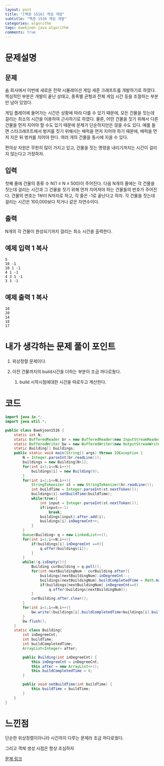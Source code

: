 ```yaml
---
layout: post
title: "[백준 1516] 게임 개발"
subtitle: "백준 1516 게임 개발"
categories: algorithm
tags: baekjoon java algorithm 
comments: true
---
```


# 문제설명

## 문제

숌 회사에서 이번에 새로운 전략 시뮬레이션 게임 세준 크래프트를 개발하기로 하였다. 핵심적인 부분은 개발이 끝난 상태고, 종족별 균형과 전체 게임 시간 등을 조절하는 부분만 남아 있었다.

게임 플레이에 들어가는 시간은 상황에 따라 다를 수 있기 때문에, 모든 건물을 짓는데 걸리는 최소의 시간을 이용하여 근사하기로 하였다. 물론, 어떤 건물을 짓기 위해서 다른 건물을 먼저 지어야 할 수도 있기 때문에 문제가 단순하지만은 않을 수도 있다. 예를 들면 스타크래프트에서 벙커를 짓기 위해서는 배럭을 먼저 지어야 하기 때문에, 배럭을 먼저 지은 뒤 벙커를 지어야 한다. 여러 개의 건물을 동시에 지을 수 있다.

편의상 자원은 무한히 많이 가지고 있고, 건물을 짓는 명령을 내리기까지는 시간이 걸리지 않는다고 가정하자.

## 입력

첫째 줄에 건물의 종류 수 N(1 ≤ N ≤ 500)이 주어진다. 다음 N개의 줄에는 각 건물을 짓는데 걸리는 시간과 그 건물을 짓기 위해 먼저 지어져야 하는 건물들의 번호가 주어진다. 건물의 번호는 1부터 N까지로 하고, 각 줄은 -1로 끝난다고 하자. 각 건물을 짓는데 걸리는 시간은 100,000보다 작거나 같은 자연수이다.

## 출력

N개의 각 건물이 완성되기까지 걸리는 최소 시간을 출력한다.

## 예제 입력 1 복사

```
5
10 -1
10 1 -1
4 1 -1
4 3 1 -1
3 3 -1
```

## 예제 출력 1 복사

```
10
20
14
18
17
```

# 내가 생각하는 문제 풀이 포인트

1. 위상정렬 문제이다.

2. 이전 건물까지의 build시간을 더하는 부분이 조금 까다로웠다. 

   1. build 시작시점에대한 시간을 따로두고 계산한다. 

   

   

# 코드

~~~java
import java.io.*;
import java.util.*;

public class Baekjoon1516 {
    static int N;
    static BufferedReader br = new BufferedReader(new InputStreamReader(System.in));
    static BufferedWriter bw = new BufferedWriter(new OutputStreamWriter(System.out));
    static Building[] buildings;
    public static void main(String[] args) throws IOException {
        N = Integer.parseInt(br.readLine());
        buildings = new Building[N+1];
        for(int i=1;i<=N;i++){
            buildings[i] = new Building(0);
        }
        for(int i=1;i<=N;i++){
            StringTokenizer st = new StringTokenizer(br.readLine());
            int buildTime = Integer.parseInt(st.nextToken());
            buildings[i].setBuildTime(buildTime);
            while(true){
                int input = Integer.parseInt(st.nextToken());
                if(input==-1)
                    break;
                buildings[input].after.add(i);
                buildings[i].inDegreeCnt++;
            }
        }
        Queue<Building> q = new LinkedList<>();
        for(int i=1;i<=N;i++){
            if(buildings[i].inDegreeCnt ==0){
                q.offer(buildings[i]);
            }
        }
        while(!q.isEmpty()){
            Building curBuilding = q.poll();
            for(int nextBuildingNum : curBuilding.after){
                buildings[nextBuildingNum].inDegreeCnt--;
                buildings[nextBuildingNum].buildCompletedTime = Math.max(curBuilding.buildTime + curBuilding.buildCompletedTime, buildings[nextBuildingNum].buildCompletedTime);
                if(buildings[nextBuildingNum].inDegreeCnt==0)
                    q.offer(buildings[nextBuildingNum]);
            }
            curBuilding.after.clear();
        }
        for(int i=1;i<=N;i++){
            bw.write((buildings[i].buildCompletedTime+buildings[i].buildTime)+"\n");
        }
        bw.flush();
    }
    static class Building{
        int inDegreeCnt;
        int buildTime;
        int buildCompletedTime;
        ArrayList<Integer> after;

        public Building(int inDegreeCnt) {
            this.inDegreeCnt = inDegreeCnt;
            this.after = new ArrayList<>();
            this.buildCompletedTime = 0;
        }

        public void setBuildTime(int buildTime) {
            this.buildTime = buildTime;
        }
    }
}

~~~



# 느낀점

단순한 위상정렬이아니라 시간까지 다루는 문제라 조금 까다로웠다. 

그리고 객체 생성 시점은 항상 조심하자

[문제 링크](https://www.acmicpc.net/problem/1516)

